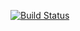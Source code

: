 [![Build Status](https://travis-ci.com/jasonwalsh/awx-poc.svg?branch=master)](https://travis-ci.com/jasonwalsh/awx-poc)
